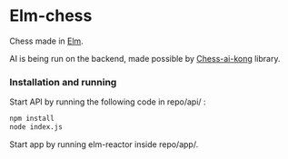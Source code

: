 # Elm-chess

Chess made in [Elm].

AI is being run on the backend, made possible by [Chess-ai-kong] library.


### Installation and running

Start API by running the following code in repo/api/ :

```sh
npm install
node index.js
```

Start app by running elm-reactor inside repo/app/.

[Elm]: <http://elm-lang.org/>
[Chess-ai-kong]: <https://www.npmjs.com/package/chess-ai-kong/>

